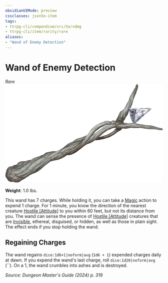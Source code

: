 ```yaml
---
obsidianUIMode: preview
cssclasses: json5e-item
tags:
- ttrpg-cli/compendium/src/5e/xdmg
- ttrpg-cli/item/rarity/rare
aliases: 
- "Wand of Enemy Detection"
---
```

# Wand of Enemy Detection
*Rare*  
![](3-Compendium/items/img/wand-of-enemy-detection.webp#right)

**Weight**: 1.0 lbs.

This wand has 7 charges. While holding it, you can take a [Magic](3-Compendium/rules/actions.md#Magic) action to expend 1 charge. For 1 minute, you know the direction of the nearest creature [Hostile [Attitude]](3-Compendium/rules/variant-rules/hostile-attitude-xphb.md) to you within 60 feet, but not its distance from you. The wand can sense the presence of [Hostile [Attitude]](3-Compendium/rules/variant-rules/hostile-attitude-xphb.md) creatures that are [Invisible](3-Compendium/rules/conditions.md#Invisible), ethereal, disguised, or hidden, as well as those in plain sight. The effect ends if you stop holding the wand.

## Regaining Charges

The wand regains `dice:1d6+1|noform|avg` (`1d6 + 1`) expended charges daily at dawn. If you expend the wand's last charge, roll `dice:1d20|noform|avg` (``). On a 1, the wand crumbles into ashes and is destroyed.

*Source: Dungeon Master's Guide (2024) p. 319*